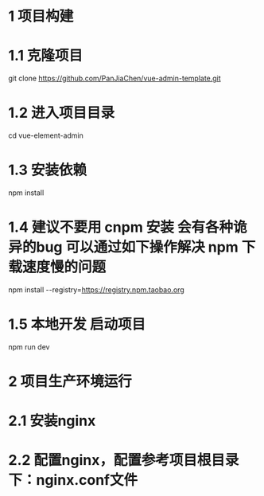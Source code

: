 # 1 项目构建

  # 1.1 克隆项目
  git clone https://github.com/PanJiaChen/vue-admin-template.git

  # 1.2 进入项目目录
  cd vue-element-admin

  # 1.3 安装依赖
  npm install

  # 1.4 建议不要用 cnpm 安装 会有各种诡异的bug 可以通过如下操作解决 npm 下载速度慢的问题
  npm install --registry=https://registry.npm.taobao.org

  # 1.5 本地开发 启动项目
  npm run dev

# 2 项目生产环境运行

  # 2.1 安装nginx
  # 2.2 配置nginx，配置参考项目根目录下：nginx.conf文件
